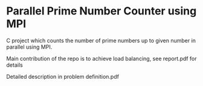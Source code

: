 
<html>
<body>
<h1> Parallel Prime Number Counter using MPI   </h1>
<p> C project which counts the number of prime numbers up to given number in parallel using MPI. <br>
<p> Main contribution of the repo is to achieve load balancing, see report.pdf for details <br>
<p> Detailed description in problem definition.pdf <br>

</html>
</body>